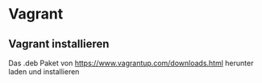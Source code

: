 # Vagrant

## Vagrant installieren

Das .deb Paket von https://www.vagrantup.com/downloads.html herunter laden und installieren

## 
